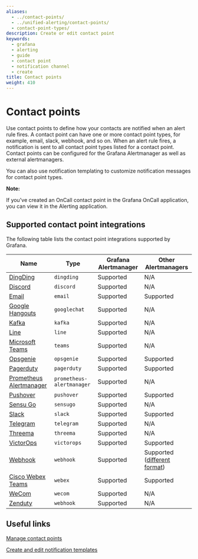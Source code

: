 ```yaml
---
aliases:
  - ../contact-points/
  - ../unified-alerting/contact-points/
  - contact-point-types/
description: Create or edit contact point
keywords:
  - grafana
  - alerting
  - guide
  - contact point
  - notification channel
  - create
title: Contact points
weight: 410
---
```


# Contact points

Use contact points to define how your contacts are notified when an alert rule fires. A contact point can have one or more contact point types, for example, email, slack, webhook, and so on. When an alert rule fires, a notification is sent to all contact point types listed for a contact point. Contact points can be configured for the Grafana Alertmanager as well as external alertmanagers.

You can also use notification templating to customize notification messages for contact point types.

**Note:**

If you've created an OnCall contact point in the Grafana OnCall application, you can view it in the Alerting application.

## Supported contact point integrations

The following table lists the contact point integrations supported by Grafana.

| Name                                             | Type                      | Grafana Alertmanager | Other Alertmanagers                                                                                      |
| ------------------------------------------------ | ------------------------- | -------------------- | -------------------------------------------------------------------------------------------------------- |
| [DingDing](https://www.dingtalk.com/en)          | `dingding`                | Supported            | N/A                                                                                                      |
| [Discord](https://discord.com/)                  | `discord`                 | Supported            | N/A                                                                                                      |
| [Email](#email)                                  | `email`                   | Supported            | Supported                                                                                                |
| [Google Hangouts](https://hangouts.google.com/)  | `googlechat`              | Supported            | N/A                                                                                                      |
| [Kafka](https://kafka.apache.org/)               | `kafka`                   | Supported            | N/A                                                                                                      |
| [Line](https://line.me/en/)                      | `line`                    | Supported            | N/A                                                                                                      |
| [Microsoft Teams](https://teams.microsoft.com/)  | `teams`                   | Supported            | N/A                                                                                                      |
| [Opsgenie](https://atlassian.com/opsgenie/)      | `opsgenie`                | Supported            | Supported                                                                                                |
| [Pagerduty](https://www.pagerduty.com/)          | `pagerduty`               | Supported            | Supported                                                                                                |
| [Prometheus Alertmanager](https://prometheus.io) | `prometheus-alertmanager` | Supported            | N/A                                                                                                      |
| [Pushover](https://pushover.net/)                | `pushover`                | Supported            | Supported                                                                                                |
| [Sensu Go](https://docs.sensu.io/sensu-go/)      | `sensugo`                 | Supported            | N/A                                                                                                      |
| [Slack](https://slack.com/)                      | `slack`                   | Supported            | Supported                                                                                                |
| [Telegram](https://telegram.org/)                | `telegram`                | Supported            | N/A                                                                                                      |
| [Threema](https://threema.ch/)                   | `threema`                 | Supported            | N/A                                                                                                      |
| [VictorOps](https://help.victorops.com/)         | `victorops`               | Supported            | Supported                                                                                                |
| [Webhook](#webhook)                              | `webhook`                 | Supported            | Supported ([different format](https://prometheus.io/docs/alerting/latest/configuration/#webhook_config)) |
| [Cisco Webex Teams](#webex)                      | `webex`                   | Supported            | Supported                                                                                                |
| [WeCom](#wecom)                                  | `wecom`                   | Supported            | N/A                                                                                                      |
| [Zenduty](https://www.zenduty.com/)              | `webhook`                 | Supported            | N/A                                                                                                      |

## Useful links

[Manage contact points](/docs/grafana/latest/alerting/manage-notifications/create-contact-point/)

[Create and edit notification templates](/docs/grafana/latest/alerting/manage-notifications/template-notifications/create-notification-templates/)
